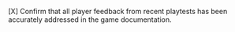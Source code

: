 [X] Confirm that all player feedback from recent playtests has been accurately addressed in the game documentation.